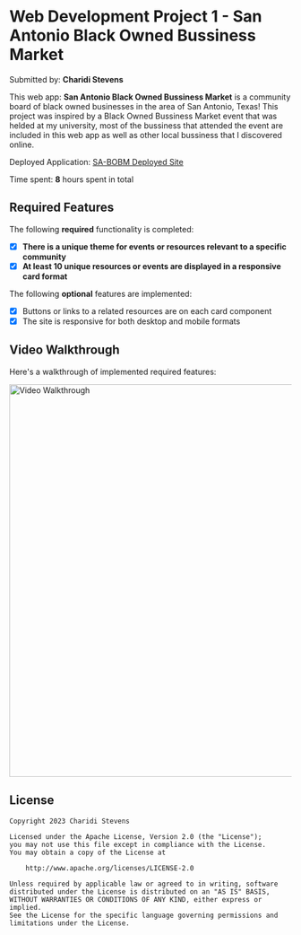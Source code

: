 # Web Development Project 1 - **San Antonio Black Owned Bussiness Market**

Submitted by: **Charidi Stevens**

This web app:  **San Antonio Black Owned Bussiness Market** is a community board of black owned businesses in the area of San Antonio, Texas! This project was inspired by a Black Owned Bussiness Market event that was helded at my university, most of the bussiness that attended the event are included in this web app as well as other local bussiness that I discovered online.

Deployed Application: [SA-BOBM Deployed Site](sabobm.netlify.app)

Time spent: **8** hours spent in total

## Required Features

The following **required** functionality is completed:

- [x] **There is a unique theme for events or resources relevant to a specific community**
- [x] **At least 10 unique resources or events are displayed in a responsive card format**

The following **optional** features are implemented:

- [X] Buttons or links to a related resources are on each card component
- [X] The site is responsive for both desktop and mobile formats

## Video Walkthrough

Here's a walkthrough of implemented required features:


<img src="Walkthrough.gif" width='700px' alt='Video Walkthrough'>

## License

    Copyright 2023 Charidi Stevens

    Licensed under the Apache License, Version 2.0 (the "License");
    you may not use this file except in compliance with the License.
    You may obtain a copy of the License at

        http://www.apache.org/licenses/LICENSE-2.0

    Unless required by applicable law or agreed to in writing, software
    distributed under the License is distributed on an "AS IS" BASIS,
    WITHOUT WARRANTIES OR CONDITIONS OF ANY KIND, either express or implied.
    See the License for the specific language governing permissions and
    limitations under the License.
